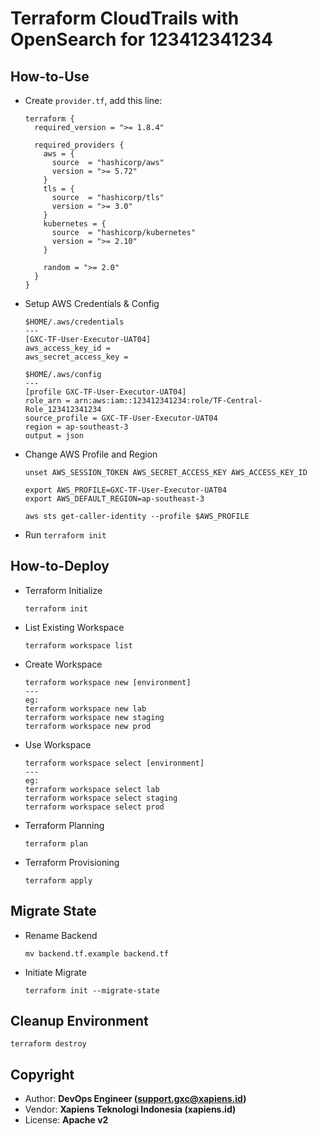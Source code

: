 # Terraform CloudTrails with OpenSearch for 123412341234

## How-to-Use

- Create `provider.tf`, add this line:

  ```
  terraform {
    required_version = ">= 1.8.4"

    required_providers {
      aws = {
        source  = "hashicorp/aws"
        version = ">= 5.72"
      }
      tls = {
        source  = "hashicorp/tls"
        version = ">= 3.0"
      }
      kubernetes = {
        source  = "hashicorp/kubernetes"
        version = ">= 2.10"
      }

      random = ">= 2.0"
    }
  }
  ```

- Setup AWS Credentials & Config

  ```
  $HOME/.aws/credentials
  ---
  [GXC-TF-User-Executor-UAT04]
  aws_access_key_id =
  aws_secret_access_key =

  $HOME/.aws/config
  ---
  [profile GXC-TF-User-Executor-UAT04]
  role_arn = arn:aws:iam::123412341234:role/TF-Central-Role_123412341234
  source_profile = GXC-TF-User-Executor-UAT04
  region = ap-southeast-3
  output = json
  ```

- Change AWS Profile and Region

  ```
  unset AWS_SESSION_TOKEN AWS_SECRET_ACCESS_KEY AWS_ACCESS_KEY_ID

  export AWS_PROFILE=GXC-TF-User-Executor-UAT04
  export AWS_DEFAULT_REGION=ap-southeast-3

  aws sts get-caller-identity --profile $AWS_PROFILE
  ```

- Run `terraform init`


## How-to-Deploy

- Terraform Initialize

  ```
  terraform init
  ```

- List Existing Workspace

  ```
  terraform workspace list
  ```

- Create Workspace

  ```
  terraform workspace new [environment]
  ---
  eg:
  terraform workspace new lab
  terraform workspace new staging
  terraform workspace new prod
  ```

- Use Workspace

  ```
  terraform workspace select [environment]
  ---
  eg:
  terraform workspace select lab
  terraform workspace select staging
  terraform workspace select prod
  ```

- Terraform Planning

  ```
  terraform plan
  ```

- Terraform Provisioning

  ```
  terraform apply
  ```

## Migrate State

- Rename Backend

  ```
  mv backend.tf.example backend.tf
  ```

- Initiate Migrate

  ```
  terraform init --migrate-state
  ```

## Cleanup Environment

```
terraform destroy
```

## Copyright

- Author: **DevOps Engineer (support.gxc@xapiens.id)**
- Vendor: **Xapiens Teknologi Indonesia (xapiens.id)**
- License: **Apache v2**
